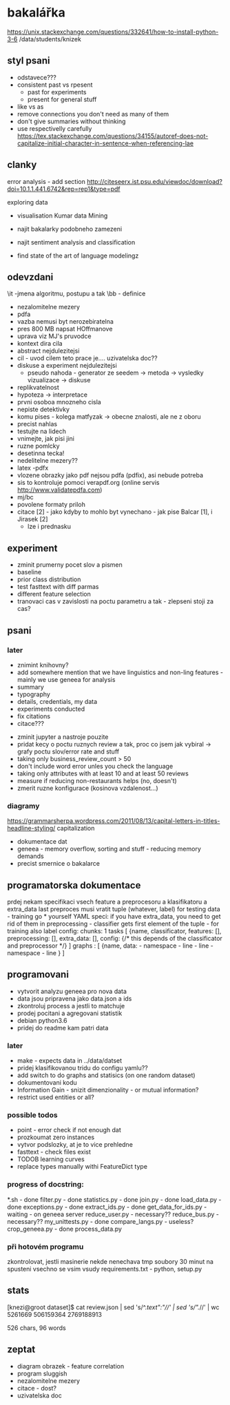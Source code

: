 # bakalářka
https://unix.stackexchange.com/questions/332641/how-to-install-python-3-6
/data/students/knizek

## styl psani
- odstavece???
 - consistent past vs rpesent
 	- past for experiments
	- present for general stuff
- like vs as
- remove connections you don't need as many of them
- don't give summaries without thinking
- use respectivelly carefully
https://tex.stackexchange.com/questions/34155/autoref-does-not-capitalize-initial-character-in-sentence-when-referencing-lae

## clanky
error analysis - add section
	http://citeseerx.ist.psu.edu/viewdoc/download?doi=10.1.1.441.6742&rep=rep1&type=pdf

exploring data
 - visualisation
 Kumar data Mining

 - najit bakalarky podobneho zamezeni
 - najit sentiment analysis and classification
 - find state of the art of language modelingz

## odevzdani
\it -jmena algoritmu, postupu a tak
\bb - definice

- nezalomitelne mezery
- pdfa
- vazba nemusi byt nerozebiratelna
- pres 800 MB napsat HOffmanove
- uprava viz MJ's pruvodce
- kontext dira cila
- abstract nejdulezitejsi
- cil - uvod cilem teto prace je....
uzivatelska doc??
- diskuse a experiment nejdulezitejsi
	- pseudo nahoda - generator ze seedem
	-> metoda
	-> vysledky  vizualizace
	-> diskuse
- replikvatelnost
- hypoteza -> interpretace
- prvni osoboa mnozneho cisla
- nepiste detektivky
- komu pises - kolega matfyzak
	-> obecne znalosti, ale ne z oboru
- precist nahlas
- testujte na lidech
- vnimejte, jak pisi jini
- ruzne pomlcky
- desetinna tecka!
- nedelitelne mezery??
- latex -pdfx
- vlozene obrazky jako pdf nejsou pdfa (pdfix), asi nebude potreba
- sis to kontroluje pomoci verapdf.org (online servis http://www.validatepdfa.com)
- mj/bc
- povolene formaty priloh
- citace [2] - jako kdyby to mohlo byt vynechano - jak pise Balcar [1], i Jirasek [2]
	- lze i prednasku


## experiment
 - zminit prumerny pocet slov a pismen
 - baseline
 - prior class distribution
 - test fasttext with diff parmas
 - different feature selection
 - tranovaci cas v zavislosti na poctu parametru a tak - zlepseni stoji za cas?

## psani
### later
* znimint knihovny?
* add somewhere mention that we have linguistics and non-ling features - mainly we use geneea for analysis
* summary
* typography
* details, credentials, my data
* experiments conducted
* fix citations
* citace???

- zminit jupyter a nastroje pouzite
 - pridat kecy o poctu ruznych review a tak, proc co jsem jak vybiral
 	-> grafy poctu slov/error rate and stuff
 - taking only business_review_count > 50
 - don't include word error unles you check the language
 - taking only attributes with at least 10 and at least 50 reviews
 - measure if reducing non-restaurants helps (no, doesn't)
 - zmerit ruzne konfigurace (kosinova vzdalenost...)

### diagramy
https://grammarsherpa.wordpress.com/2011/08/13/capital-letters-in-titles-headline-styling/
capitalization
- dokumentace dat
- geneea - memory overflow, sorting and stuff - reducing memory demands
- precist smernice o bakalarce


## programatorska dokumentace
prdej nekam specifikaci vsech feature a preprocesoru a klasifikatoru a extra_data
last preproces musi vratit tuple (whatever, label) for testing data - training go * yourself
YAML speci:
if you have extra_data, you need to get rid of them in preprocessing - classifier gets first element of the tuple
	- for training also label
config:
chunks: 1
tasks [
	{name,
	classificator,
	features: [],
	preprocessing: [],
	extra_data: [],
	config: {/* this depends of the classificator and preprocessor */}
]
graphs : [
	{name,
	data:
	 - namespace
	 	- line
	 	- line
	 - namespace
	 	- line
	}
]

## programovani
* vytvorit analyzu geneea pro nova data
* data jsou pripravena jako data.json a ids
* zkontroluj process a jestli to matchuje
* prodej pocitani a agregovani statistik
* debian python3.6
* pridej do readme kam patri data

### later
* make - expects data in ../data/datset
* pridej klasifikovanou tridu do configu yamlu??
* add switch to do graphs and statisics (on one random dataset)
* dokumentovani kodu
* Information Gain - snizit dimenzionality - or mutual information?
* restrict used entities or all?

### possible todos
* point - error check if not enough dat
* prozkoumat zero instances
* vytvor podslozky, at je to vice prehledne
* fasttext - check files exist
* TODOB learning curves
* replace types manually withi FeatureDict type

### progress of docstring:
\*.sh - done
filter.py - done
statistics.py - done
join.py - done
load_data.py - done
exceptions.py - done
extract_ids.py - done
get_data_for_ids.py - waiting - on geneea server
reduce_user.py - necessary??
reduce_bus.py - necessary??
my_unittests.py - done
compare_langs.py - useless?
crop_geneea.py - done
process_data.py

### při hotovém programu
zkontrolovat, jestli masinerie nekde nenechava tmp soubory
30 minut na spusteni vsechno se vsim vsudy
requirements.txt - python, setup.py


## stats
[knezi@groot dataset]$ cat review.json | sed 's/^.*text":"//' | sed 's/".*//' | wc
5261669 506159364 2769188913

526 chars, 96 words


## zeptat
- diagram obrazek - feature correlation
- program sluggish
- nezalomitelne mezery
- citace - dost?
- uzivatelska doc
